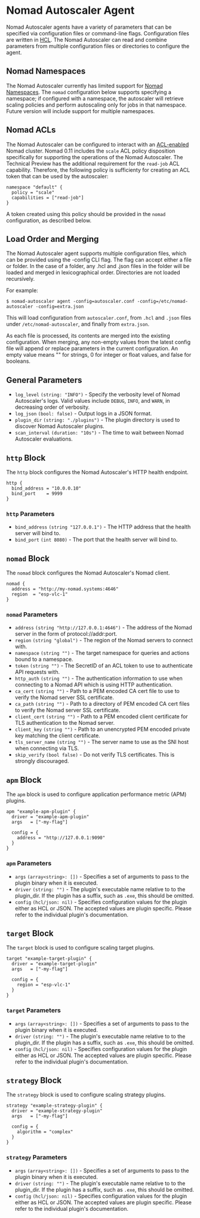 # Nomad Autoscaler Agent
Nomad Autoscaler agents have a variety of parameters that can be specified via configuration files or command-line flags. Configuration files are written in [HCL](https://github.com/hashicorp/hcl). The Nomad Autoscaler can read and combine parameters from multiple configuration files or directories to configure the agent.

## Nomad Namespaces

The Nomad Autoscaler currently has limited support for 
[Nomad Namespaces](https://learn.hashicorp.com/nomad/governance-and-policy/namespaces).
The `nomad` configuration below supports specifying a namespace; if configured with a namespace,
the autoscaler will retrieve scaling policies and perform autoscaling only for jobs in that namespace.
Future version will include support for multiple namespaces.

## Nomad ACLs

The Nomad Autoscaler can be configured to interact with an 
[ACL-enabled](https://learn.hashicorp.com/nomad?track=acls#acls) Nomad cluster.
Nomad 0.11 includes the `scale` ACL policy disposition specifically for supporting the operations of the Nomad Autoscaler.
The Technical Preview has the additional requirement for the `read-job` ACL capability. Therefore, the following policy
is sufficienty for creating an ACL token that can be used by the autoscaler:
```hcl
namespace "default" {
  policy = "scale"
  capabilities = ["read-job"]
}
```
A token created using this policy should be provided in the `nomad` configuration, as described below.

## Load Order and Merging
The Nomad Autoscaler agent supports multiple configuration files, which can be provided using the -config CLI flag. The flag can accept either a file or folder. In the case of a folder, any .hcl and .json files in the folder will be loaded and merged in lexicographical order. Directories are not loaded recursively.

For example:
```
$ nomad-autoscaler agent -config=autoscaler.conf -config=/etc/nomad-autoscaler -config=extra.json
```
This will load configuration from `autoscaler.conf`, from `.hcl` and `.json` files under `/etc/nomad-autoscaler`, and finally from `extra.json`.

As each file is processed, its contents are merged into the existing configuration. When merging, any non-empty values from the latest config file will append or replace parameters in the current configuration. An empty value means "" for strings, 0 for integer or float values, and false for booleans.

## General Parameters
 * `log_level` `(string: "INFO")` -  Specify the verbosity level of Nomad Autoscaler's logs. Valid values include `DEBUG`, `INFO`, and `WARN`, in decreasing order of verbosity.
 * `log_json` `(bool: false)` - Output logs in a JSON format.
 * `plugin_dir` `(string: "./plugins")` - The plugin directory is used to discover Nomad Autoscaler plugins.
 * `scan_interval` `(duration: "10s")` - The time to wait between Nomad Autoscaler evaluations.

## `http` Block
The `http` block configures the Nomad Autoscaler's HTTP health endpoint.
```hcl
http {
  bind_address = "10.0.0.10"
  bind_port    = 9999
}
```

### `http` Parameters
 * `bind_address` `(string "127.0.0.1")` - The HTTP address that the health server will bind to.
 * `bind_port` `(int 8080)` - The port that the health server will bind to.

## `nomad` Block
The `nomad` block configures the Nomad Autoscaler's Nomad client.
```hcl
nomad {
  address = "http://my-nomad.systems:4646"
  region  = "esp-vlc-1"
}
```

### `nomad` Parameters
 * `address` `(string "http://127.0.0.1:4646")` - The address of the Nomad server in the form of protocol://addr:port.
 * `region` `(string "global")` - The region of the Nomad servers to connect with.
 * `namespace` `(string "")` - The target namespace for queries and actions bound to a namespace.
 * `token` `(string "")` - The SecretID of an ACL token to use to authenticate API requests with.
 * `http_auth` `(string "")` - The authentication information to use when connecting to a Nomad API which is using HTTP authentication.
 * `ca_cert` `(string "")` - Path to a PEM encoded CA cert file to use to verify the Nomad server SSL certificate.
 * `ca_path` `(string "")` - Path to a directory of PEM encoded CA cert files to verify the Nomad server SSL certificate.
 * `client_cert` `(string "")` - Path to a PEM encoded client certificate for TLS authentication to the Nomad server.
 * `client_key` `(string "")` - Path to an unencrypted PEM encoded private key matching the client certificate.
 * `tls_server_name` `(string "")` - The server name to use as the SNI host when connecting via TLS.
 * `skip_verify` `(bool false)` - Do not verify TLS certificates. This is strongly discouraged.

## `apm` Block
The `apm` block is used to configure application performance metric (APM) plugins.
```hcl
apm "example-apm-plugin" {
  driver = "example-apm-plugin"
  args   = ["-my-flag"]

  config = {
    address = "http://127.0.0.1:9090"
  }
}
```

### `apm` Parameters
 * `args` `(array<string>: [])` - Specifies a set of arguments to pass to the plugin binary when it is executed.
 * `driver` `(string: "")` - The plugin's executable name relative to to the plugin_dir. If the plugin has a suffix, such as `.exe`, this should be omitted.
 * `config` `(hcl/json: nil)` - Specifies configuration values for the plugin either as HCL or JSON. The accepted values are plugin specific. Please refer to the individual plugin's documentation.

## `target` Block
The `target` block is used to configure scaling target plugins.
```hcl
target "example-target-plugin" {
  driver = "example-target-plugin"
  args   = ["-my-flag"]

  config = {
    region = "esp-vlc-1"
  }
}
```

### `target` Parameters
 * `args` `(array<string>: [])` - Specifies a set of arguments to pass to the plugin binary when it is executed.
 * `driver` `(string: "")` - The plugin's executable name relative to to the plugin_dir. If the plugin has a suffix, such as `.exe`, this should be omitted.
 * `config` `(hcl/json: nil)` - Specifies configuration values for the plugin either as HCL or JSON. The accepted values are plugin specific. Please refer to the individual plugin's documentation.

## `strategy` Block
The `strategy` block is used to configure scaling strategy plugins.
```hcl
strategy "example-strategy-plugin" {
  driver = "example-strategy-plugin"
  args   = ["-my-flag"]

  config = {
    algorithm = "complex"
  }
}
```

### `strategy` Parameters
 * `args` `(array<string>: [])` - Specifies a set of arguments to pass to the plugin binary when it is executed.
 * `driver` `(string: "")` - The plugin's executable name relative to to the plugin_dir. If the plugin has a suffix, such as `.exe`, this should be omitted.
 * `config` `(hcl/json: nil)` - Specifies configuration values for the plugin either as HCL or JSON. The accepted values are plugin specific. Please refer to the individual plugin's documentation.
